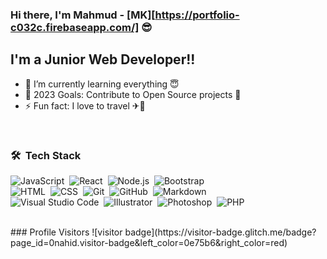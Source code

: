 

### Hi there, I'm Mahmud - [MK][https://portfolio-c032c.firebaseapp.com/] 😎

## I'm a Junior Web Developer!!

- 🌱 I’m currently learning everything 😇
- 🥅 2023 Goals: Contribute  to Open Source projects 📝
- ⚡ Fun fact: I love to travel ✈🚢



<br />

### 🛠 &nbsp;Tech Stack

![JavaScript](https://img.shields.io/badge/-JavaScript-05122A?style=flat&logo=javascript)&nbsp;
![React](https://img.shields.io/badge/-React-05122A?style=flat&logo=react)&nbsp;
![Node.js](https://img.shields.io/badge/-Node.js-05122A?style=flat&logo=node.js)&nbsp;
![Bootstrap](https://img.shields.io/badge/-Bootstrap-05122A?style=flat&logo=bootstrap&logoColor=563D7C)\
![HTML](https://img.shields.io/badge/-HTML-05122A?style=flat&logo=HTML5)&nbsp;
![CSS](https://img.shields.io/badge/-CSS-05122A?style=flat&logo=CSS3&logoColor=1572B6)&nbsp;
![Git](https://img.shields.io/badge/-Git-05122A?style=flat&logo=git)&nbsp;
![GitHub](https://img.shields.io/badge/-GitHub-05122A?style=flat&logo=github)&nbsp;
![Markdown](https://img.shields.io/badge/-Markdown-05122A?style=flat&logo=markdown)\
![Visual Studio Code](https://img.shields.io/badge/-Visual%20Studio%20Code-05122A?style=flat&logo=visual-studio-code&logoColor=007ACC)&nbsp;
![Illustrator](https://img.shields.io/badge/-Illustrator-05122A?style=flat&logo=adobe-illustrator)&nbsp;
![Photoshop](https://img.shields.io/badge/-Photoshop-05122A?style=flat&logo=adobe-photoshop)&nbsp;
![PHP](https://upload.wikimedia.org/wikipedia/commons/thumb/2/27/PHP-logo.svg/800px-PHP-logo.svg.png)&nbsp;

<br />
### Profile Visitors 
![visitor badge](https://visitor-badge.glitch.me/badge?page_id=0nahid.visitor-badge&left_color=0e75b6&right_color=red)
<br />



